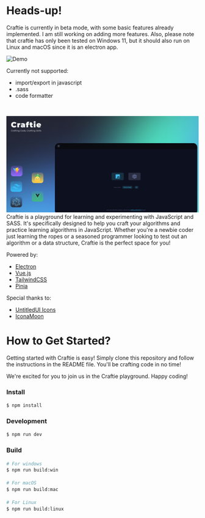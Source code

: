 # Heads-up!
Craftie is currently in beta mode, with some basic features already implemented. I am still working on adding more features. Also, please note that craftie has only been tested on Windows 11, but it should also run on Linux and macOS since it is an electron app.

![Demo](demo.gif)

Currently not supported:
- import/export in javascript
- .sass
- code formatter

&nbsp;

![Banner](Banner.png)
Craftie is a playground for learning and experimenting with JavaScript and SASS. It's specifically designed to help you craft your algorithms and practice learning algorithms in JavaScript. Whether you're a newbie coder just learning the ropes or a seasoned programmer looking to test out an algorithm or a data structure, Craftie is the perfect space for you!

Powered by:
- [Electron](https://www.electronjs.org/)
- [Vue.js](https://vuejs.org/)
- [TailwindCSS](https://tailwindcss.com/)
- [Pinia](https://pinia.vuejs.org/)

Special thanks to:
- [UntitledUI Icons](https://www.figma.com/file/ns9u5Z0thmja2C0mcXHKjn/%E2%9D%96-Untitled-UI-Icons-%E2%80%93-1%2C100%2B-essential-Figma-icons-(Community)?type=design&node-id=181-128951&mode=design)
- [IconaMoon](https://www.figma.com/file/bfFPEvp6u885mpBdb3DruO/IconaMoon-1.1-%7C-%2B2400-Icons%2C-8-Styles-(Community)?type=design&node-id=168-2087&mode=design)

# How to Get Started?

Getting started with Craftie is easy! Simply clone this repository and follow the instructions in the README file. You'll be crafting code in no time!

We're excited for you to join us in the Craftie playground. Happy coding!


### Install

```bash
$ npm install
```

### Development

```bash
$ npm run dev
```

### Build

```bash
# For windows
$ npm run build:win

# For macOS
$ npm run build:mac

# For Linux
$ npm run build:linux
```
